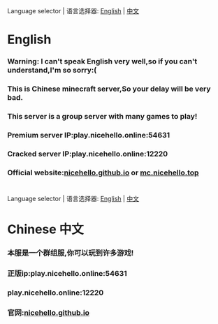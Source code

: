 Language selector | 语言选择器: <a href="https://github.com/nicehello/nicehello.github.io/blob/main/README.md#english">English</a> | <a href="https://github.com/nicehello/nicehello.github.io/blob/main/README.md#chinese-%E4%B8%AD%E6%96%87">中文</a>
# English

### Warning: I can't speak English very well,so if you can't understand,I'm so sorry:(
### This is Chinese minecraft server,So your delay will be very bad.
### This server is a group server with many games to play!
### Premium server IP:play.nicehello.online:54631
### Cracked server IP:play.nicehello.online:12220
### Official website:<a href="https://nicehello.github.io">nicehello.github.io</a><span> or </span><a href="https://mc.nicehello.top">mc.nicehello.top</a>
#
#
#
#
#
#
#
#
#
#
#
#
#
#
#
#
#
#
#
#
#
#
#
#
#
#
#
#
#
#
#
#
#
#
#
#
#
#
#
#
#
#
#
#
#
#
#
#
#
#
#
#
#
#
#
#
#
#
#
#
#
#
#
#
#
#
#
#
#
#
#
#
#
#
#
#
#
#
#
#
#
#
#
#
#
#
#
#
#
#
#
#
#
#
#
#
#
#
#
#
#
#
#
#
#
#
#
#
#
#
#
#
#
#
#
#
#
#
#
#
#
#
#
#
#
#
Language selector | 语言选择器: <a href="https://github.com/nicehello/nicehello.github.io/blob/main/README.md#english">English</a> | <a href="https://github.com/nicehello/nicehello.github.io/blob/main/README.md#chinese-%E4%B8%AD%E6%96%87">中文</a>
# Chinese 中文
### 本服是一个群组服,你可以玩到许多游戏!
### 正版ip:play.nicehello.online:54631
### play.nicehello.online:12220
### 官网:<a href="https://nicehello.github.io">nicehello.github.io</a>
#
#
#
#
#
#
#
#
#
#
#
#
#
#
#
#
#
#
#
#
#
#
#
#
#
#
#
#
#
#
#
#
#
#
#
#
#
#
#
#
#
#
#
#
#
#
#
#
#
#
#
#
#
#
